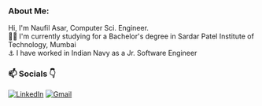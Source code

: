 ### About Me:
<p>
  Hi, I'm Naufil Asar, Computer Sci. Engineer.
  <br>
  👨‍🎓 I'm currently studying for a Bachelor's degree in Sardar Patel Institute of Technology, Mumbai 
  <br>
  ⚓ I have worked in Indian Navy as a Jr. Software Engineer 
</p>

### 📫 Socials 👇
[![LinkedIn](https://img.shields.io/badge/LinkedIn-%230077B5.svg?logo=linkedin&logoColor=white)](https://linkedin.com/in/naufil-asar)
[![Gmail](https://img.shields.io/badge/Gmail-%23C71610.svg?logo=gmail&logoColor=white)](naufilasar.dev@gmail.com)



